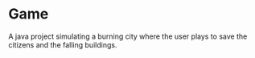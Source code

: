 # Game
A java project simulating a burning city where the user plays to save the citizens and the falling buildings.
